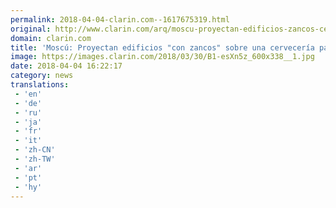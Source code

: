 ```yaml
---
permalink: 2018-04-04-clarin.com--1617675319.html
original: http://www.clarin.com/arq/moscu-proyectan-edificios-zancos-cerveceria-patrimonial_0_rJmJzm39z.html
domain: clarin.com
title: 'Moscú: Proyectan edificios "con zancos" sobre una cervecería patrimonial'
image: https://images.clarin.com/2018/03/30/B1-esXn5z_600x338__1.jpg
date: 2018-04-04 16:22:17
category: news
translations: 
 - 'en'
 - 'de'
 - 'ru'
 - 'ja'
 - 'fr'
 - 'it'
 - 'zh-CN'
 - 'zh-TW'
 - 'ar'
 - 'pt'
 - 'hy'
---
```


